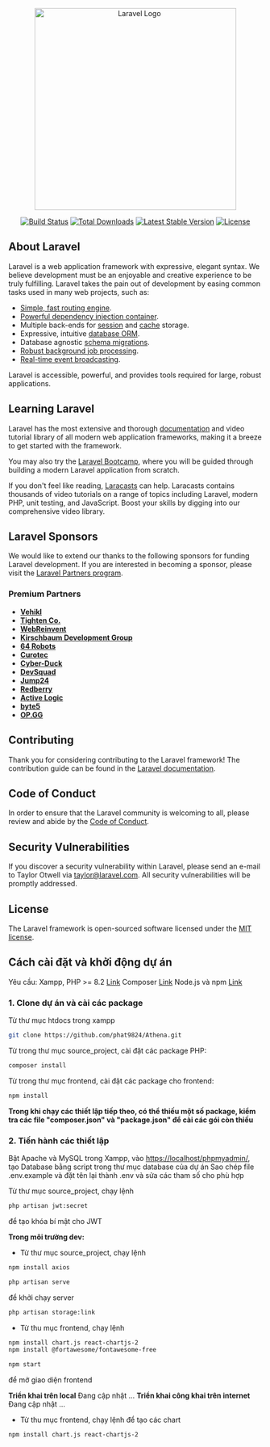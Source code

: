<p align="center"><a href="https://laravel.com" target="_blank"><img src="https://raw.githubusercontent.com/laravel/art/master/logo-lockup/5%20SVG/2%20CMYK/1%20Full%20Color/laravel-logolockup-cmyk-red.svg" width="400" alt="Laravel Logo"></a></p>

<p align="center">
<a href="https://github.com/laravel/framework/actions"><img src="https://github.com/laravel/framework/workflows/tests/badge.svg" alt="Build Status"></a>
<a href="https://packagist.org/packages/laravel/framework"><img src="https://img.shields.io/packagist/dt/laravel/framework" alt="Total Downloads"></a>
<a href="https://packagist.org/packages/laravel/framework"><img src="https://img.shields.io/packagist/v/laravel/framework" alt="Latest Stable Version"></a>
<a href="https://packagist.org/packages/laravel/framework"><img src="https://img.shields.io/packagist/l/laravel/framework" alt="License"></a>
</p>

## About Laravel

Laravel is a web application framework with expressive, elegant syntax. We believe development must be an enjoyable and creative experience to be truly fulfilling. Laravel takes the pain out of development by easing common tasks used in many web projects, such as:

- [Simple, fast routing engine](https://laravel.com/docs/routing).
- [Powerful dependency injection container](https://laravel.com/docs/container).
- Multiple back-ends for [session](https://laravel.com/docs/session) and [cache](https://laravel.com/docs/cache) storage.
- Expressive, intuitive [database ORM](https://laravel.com/docs/eloquent).
- Database agnostic [schema migrations](https://laravel.com/docs/migrations).
- [Robust background job processing](https://laravel.com/docs/queues).
- [Real-time event broadcasting](https://laravel.com/docs/broadcasting).

Laravel is accessible, powerful, and provides tools required for large, robust applications.

## Learning Laravel

Laravel has the most extensive and thorough [documentation](https://laravel.com/docs) and video tutorial library of all modern web application frameworks, making it a breeze to get started with the framework.

You may also try the [Laravel Bootcamp](https://bootcamp.laravel.com), where you will be guided through building a modern Laravel application from scratch.

If you don't feel like reading, [Laracasts](https://laracasts.com) can help. Laracasts contains thousands of video tutorials on a range of topics including Laravel, modern PHP, unit testing, and JavaScript. Boost your skills by digging into our comprehensive video library.

## Laravel Sponsors

We would like to extend our thanks to the following sponsors for funding Laravel development. If you are interested in becoming a sponsor, please visit the [Laravel Partners program](https://partners.laravel.com).

### Premium Partners

- **[Vehikl](https://vehikl.com/)**
- **[Tighten Co.](https://tighten.co)**
- **[WebReinvent](https://webreinvent.com/)**
- **[Kirschbaum Development Group](https://kirschbaumdevelopment.com)**
- **[64 Robots](https://64robots.com)**
- **[Curotec](https://www.curotec.com/services/technologies/laravel/)**
- **[Cyber-Duck](https://cyber-duck.co.uk)**
- **[DevSquad](https://devsquad.com/hire-laravel-developers)**
- **[Jump24](https://jump24.co.uk)**
- **[Redberry](https://redberry.international/laravel/)**
- **[Active Logic](https://activelogic.com)**
- **[byte5](https://byte5.de)**
- **[OP.GG](https://op.gg)**

## Contributing

Thank you for considering contributing to the Laravel framework! The contribution guide can be found in the [Laravel documentation](https://laravel.com/docs/contributions).

## Code of Conduct

In order to ensure that the Laravel community is welcoming to all, please review and abide by the [Code of Conduct](https://laravel.com/docs/contributions#code-of-conduct).

## Security Vulnerabilities

If you discover a security vulnerability within Laravel, please send an e-mail to Taylor Otwell via [taylor@laravel.com](mailto:taylor@laravel.com). All security vulnerabilities will be promptly addressed.

## License

The Laravel framework is open-sourced software licensed under the [MIT license](https://opensource.org/licenses/MIT).

## Cách cài đặt và khởi động dự án

Yêu cầu:
Xampp, PHP >= 8.2 [Link](https://www.freecodecamp.org/news/how-to-get-started-with-php/)
Composer [Link](https://www.geeksforgeeks.org/how-to-install-php-composer-on-windows/)
Node.js và npm [Link](https://www.geeksforgeeks.org/install-node-js-on-windows/)

### **1. Clone dự án và cài các package**

Từ thư mục htdocs trong xampp

```bash
git clone https://github.com/phat9824/Athena.git
```

Từ trong thư mục source_project, cài đặt các package PHP:
```bash
composer install
```

Từ trong thư mục frontend, cài đặt các package cho frontend:
```bash
npm install
```

**Trong khi chạy các thiết lập tiếp theo, có thể thiếu một số package, kiểm tra các file "composer.json" và "package.json" để cài các gói còn thiếu**

### **2. Tiến hành các thiết lập**

Bật Apache và MySQL trong Xampp, vào [https://localhost/phpmyadmin/](https://localhost/phpmyadmin/), tạo Database bằng script trong thư mục database của dự án
Sao chép file .env.example và đặt tên lại thành .env và sửa các tham số cho phù hợp

Từ thư mục source_project, chạy lệnh
```bash
php artisan jwt:secret
```
để tạo khóa bí mật cho JWT

**Trong môi trường dev:**
- Từ thư mục source_project, chạy lệnh
```bash
npm install axios
```

```bash
php artisan serve
```
để khởi chạy server

```bash
php artisan storage:link
```

- Từ thu mục frontend, chạy lệnh
```bash
npm install chart.js react-chartjs-2
npm install @fortawesome/fontawesome-free
```

```bash
npm start
```
để mở giao diện frontend

**Triển khai trên local**
Đang cập nhật ...
**Triển khai công khai trên internet**
Đang cập nhật ...

- Từ thu mục frontend, chạy lệnh để tạo các chart
```bash
npm install chart.js react-chartjs-2